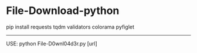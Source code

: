 # File-Download-python
pip install requests tqdm validators colorama pyfiglet
*****************************************************
USE: python File-D0wnl04d3r.py [url]
